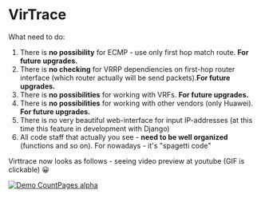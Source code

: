 # VirTrace

What need to do:

1. There is <b>no possibility</b> for ECMP  - use only first hop match route. <b>For future upgrades.</b>
2. There is <b>no checking</b> for VRRP dependiencies on first-hop router interface (which router actually will be send packets).<b>For future upgrades.</b>
3. There is <b>no possibilities</b> for working with VRFs. <b>For future upgrades.</b>
4. There is <b>no possibilities</b> for working with other vendors (only Huawei). <b>For future upgrades.</b>
5. There is no very beautiful web-interface for input IP-addresses (at this time this feature in development with Django)
6. All code staff that actually you see - <b>need to be well organized</b> (functions and so on). For nowadays - it's "spagetti code"

Virttrace now looks as follows - seeing video preview at youtube (GIF is clickable) 😀


[![Demo CountPages alpha](https://user-images.githubusercontent.com/46422143/109428679-23de5600-7a09-11eb-94e5-695de5176dad.gif)](https://youtu.be/r7qZCgAzI9Q![VirtTrace])







